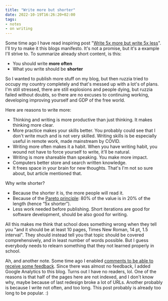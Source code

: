 ```yaml
---
title: "Write more but shorter"
date: 2022-10-19T16:26:20+02:00
tags:
- notes
- on writing
---
```


Some time ago I have read inspiring post "[Write 5x more but write 5x less](https://critter.blog/2020/10/02/write-5x-more-but-write-5x-less/)". I'll try to make it this blogs manifesto. It's not a promise, but it's a example I'll strive to. To summarize already short content, is this:

- You should write __more often__
- What you write should be __shorter__
  
So I wanted to publish more stuff on my blog, but then ruzzia tried to occupy my country completely and that's messed up with a lot's of plans. I'm still stressed, there are still explosions and people dying, but ruzzia failed without doubts, so there are no excuses to continuing working, developing improving yourself and GDP of the free world. 

Here are reasons to write more:
- Thinking and writing is more productive than just thinking. It makes thinking more clear.
- More practice makes your skills better. You probably could see that I don't write much and is not very skilled. Writing skills is be especially useful in remote work, made mainstream by COVID.
- Writing more often makes it a habit. When you have writing habit, you wound not have to force yourself to write, it'll be natural.
- Writing is more shareable than speaking. You make more impact.
- Computers better store and search written knowledge.
- It frees space in your brain for new thoughts. That's I'm not so sure about, but article mentioned that. 

Why write shorter?

- Because the shorter it is, the more people will read it.
- Because of the [Pareto principle](https://en.wikipedia.org/wiki/Pareto_principle): 80% of the value is in 20% of the length (hence “5x shorter”).
- Less work needed before publishing. Short iterations are good for software development, should be also good for writing.

All this makes me think that school does something wrong when they tell you "and it should be at least 10 pages, Times New Roman, 14 pt, 1.5 interval". They should instead tell you that topic should be covered comprehensively, and in least number of words possible. But I guess everybody needs to relearn something that they not learned properly in school.

Ah, and another note. Some time ago I enabled [comments to be able to receive some feedback](/posts/redesign_with_nextjs). Since there was almost no feedback, I added Google Analytics to this blog. Turns out I have no readers, lol. One of the reasons is that half of the pages here are not indexed, and I don't know why, maybe because of last redesign broke a lot of URLs. Another probably is because I write not often, and too long. This post probably is already too long to be popular. :)




